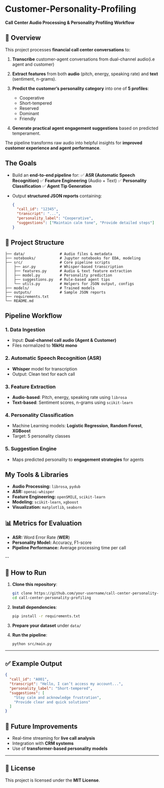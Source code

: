 # Customer-Personality-Profiling

**Call Center Audio Processing & Personality Profiling Workflow**

## **📌 Overview**

This project processes **financial call center conversations** to:

1. **Transcribe** customer-agent conversations from dual-channel audio(i.e agent and customer)
2. **Extract features** from both **audio** (pitch, energy, speaking rate) and **text** (sentiment, n-grams).
3. **Predict the customer’s personality category** into one of **5 profiles**:

   * Cooperative
   * Short-tempered
   * Reserved
   * Dominant
   * Friendly
     
4. **Generate practical agent engagement suggestions** based on predicted temperament.

The pipeline transforms raw audio into helpful insights for **improved customer experience and agent performance**.


## **The Goals**

* Build an **end-to-end pipeline** for:
  ✅ **ASR (Automatic Speech Recognition)**
  ✅ **Feature Engineering** (Audio + Text)
  ✅ **Personality Classification**
  ✅ **Agent Tip Generation**
  
* Output **structured JSON reports** containing:

  ```json
  {
    "call_id": "12345",
    "transcript": "...",
    "personality_label": "Cooperative",
    "suggestions": ["Maintain calm tone", "Provide detailed steps"]
  }
  ```

## **📂 Project Structure**

```
├── data/                # Audio files & metadata
├── notebooks/           # Jupyter notebooks for EDA, modeling
├── src/                 # Core pipeline scripts
│   ├── asr.py           # Whisper-based transcription
│   ├── features.py      # Audio & text feature extraction
│   ├── model.py         # Personality prediction
│   ├── suggestions.py   # Rule-based agent tips
│   └── utils.py         # Helpers for JSON output, configs
├── models/              # Trained models
├── outputs/             # Sample JSON reports
├── requirements.txt
└── README.md
```

## **Pipeline Workflow**

### **1. Data Ingestion**

* Input: **Dual-channel call audio (Agent & Customer)**
* Files normalized to **16kHz mono**

### **2. Automatic Speech Recognition (ASR)**

* **Whisper** model for transcription
* Output: Clean text for each call

### **3. Feature Extraction**

* **Audio-based**: Pitch, energy, speaking rate using `librosa`
* **Text-based**: Sentiment scores, n-grams using `scikit-learn`

### **4. Personality Classification**

* Machine Learning models: **Logistic Regression**, **Random Forest**, **XGBoost**
* Target: 5 personality classes

### **5. Suggestion Engine**

* Maps predicted personality to **engagement strategies** for agents



## **My Tools & Libraries**

* **Audio Processing:** `librosa`, `pydub`
* **ASR:** `openai-whisper`
* **Feature Engineering:** `openSMILE`, `scikit-learn`
* **Modeling:** `scikit-learn`, `xgboost`
* **Visualization:** `matplotlib`, `seaborn`


## **📊 Metrics for Evaluation**

* **ASR:** Word Error Rate (**WER**)
* **Personality Model:** Accuracy, F1-score
* **Pipeline Performance:** Average processing time per call

--

## **🚀 How to Run**

1. **Clone this repository**:

   ```bash
   git clone https://github.com/your-username/call-center-personality-profiling.git
   cd call-center-personality-profiling
   ```
2. **Install dependencies**:

   ```bash
   pip install -r requirements.txt
   ```
3. **Prepare your dataset** under `data/`
4. **Run the pipeline**:

   ```bash
   python src/main.py
   ```

---

## **✅ Example Output**

```json
{
  "call_id": "A001",
  "transcript": "Hello, I can’t access my account...",
  "personality_label": "Short-tempered",
  "suggestions": [
    "Stay calm and acknowledge frustration",
    "Provide clear and quick solutions"
  ]
}
```

## **📌 Future Improvements**

* Real-time streaming for **live call analysis**
* Integration with **CRM systems**
* Use of **transformer-based personality models**

---

## **📜 License**

This project is licensed under the **MIT License**.
